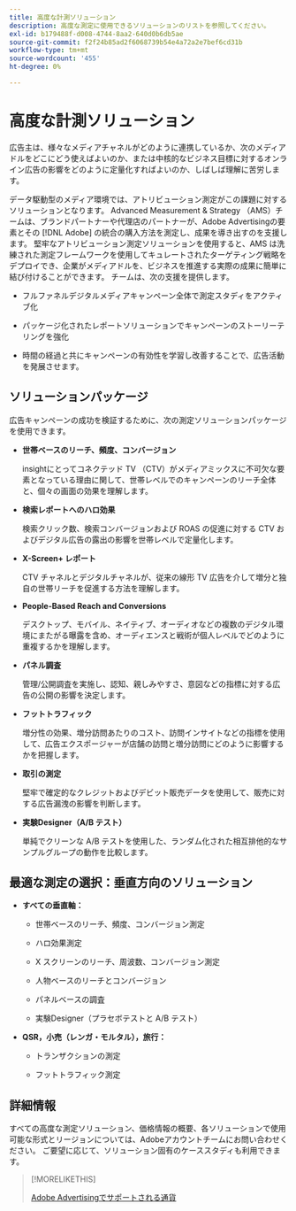```yaml
---
title: 高度な計測ソリューション
description: 高度な測定に使用できるソリューションのリストを参照してください。
exl-id: b179488f-d008-4744-8aa2-640d0b6db5ae
source-git-commit: f2f24b85ad2f6068739b54e4a72a2e7bef6cd31b
workflow-type: tm+mt
source-wordcount: '455'
ht-degree: 0%

---
```


# 高度な計測ソリューション

広告主は、様々なメディアチャネルがどのように連携しているか、次のメディアドルをどこにどう使えばよいのか、または中核的なビジネス目標に対するオンライン広告の影響をどのように定量化すればよいのか、しばしば理解に苦労します。

データ駆動型のメディア環境では、アトリビューション測定がこの課題に対するソリューションとなります。 Advanced Measurement &amp; Strategy （AMS）チームは、ブランドパートナーや代理店のパートナーが、Adobe Advertisingの要素とその [!DNL Adobe] の統合の購入方法を測定し、成果を導き出すのを支援します。 堅牢なアトリビューション測定ソリューションを使用すると、AMS は洗練された測定フレームワークを使用してキュレートされたターゲティング戦略をデプロイでき、企業がメディアドルを、ビジネスを推進する実際の成果に簡単に結び付けることができます。 チームは、次の支援を提供します。

* フルファネルデジタルメディアキャンペーン全体で測定スタディをアクティブ化

* パッケージ化されたレポートソリューションでキャンペーンのストーリーテリングを強化

* 時間の経過と共にキャンペーンの有効性を学習し改善することで、広告活動を発展させます。

## ソリューションパッケージ

広告キャンペーンの成功を検証するために、次の測定ソリューションパッケージを使用できます。

* **世帯ベースのリーチ、頻度、コンバージョン**

  insightにとってコネクテッド TV （CTV）がメディアミックスに不可欠な要素となっている理由に関して、世帯レベルでのキャンペーンのリーチ全体と、個々の画面の効果を理解します。

* **検索レポートへのハロ効果**

  検索クリック数、検索コンバージョンおよび ROAS の促進に対する CTV およびデジタル広告の露出の影響を世帯レベルで定量化します。

* **X-Screen+ レポート**

  CTV チャネルとデジタルチャネルが、従来の線形 TV 広告を介して増分と独自の世帯リーチを促進する方法を理解します。

* **People-Based Reach and Conversions**

  デスクトップ、モバイル、ネイティブ、オーディオなどの複数のデジタル環境にまたがる曝露を含め、オーディエンスと戦術が個人レベルでどのように重複するかを理解します。

* **パネル調査**

  管理/公開調査を実施し、認知、親しみやすさ、意図などの指標に対する広告の公開の影響を決定します。

* **フットトラフィック**

  増分性の効果、増分訪問あたりのコスト、訪問インサイトなどの指標を使用して、広告エクスポージャーが店舗の訪問と増分訪問にどのように影響するかを把握します。

* **取引の測定**

  堅牢で確定的なクレジットおよびデビット販売データを使用して、販売に対する広告漏洩の影響を判断します。

* **実験Designer（A/B テスト）**

  単純でクリーンな A/B テストを使用した、ランダム化された相互排他的なサンプルグループの動作を比較します。

## 最適な測定の選択：垂直方向のソリューション

* **すべての垂直軸：**

   * 世帯ベースのリーチ、頻度、コンバージョン測定

   * ハロ効果測定

   * X スクリーンのリーチ、周波数、コンバージョン測定

   * 人物ベースのリーチとコンバージョン

   * パネルベースの調査

   * 実験Designer（プラセボテストと A/B テスト）

* **QSR，小売（レンガ・モルタル），旅行：**

   * トランザクションの測定

   * フットトラフィック測定

## 詳細情報

すべての高度な測定ソリューション、価格情報の概要、各ソリューションで使用可能な形式とリージョンについては、Adobeアカウントチームにお問い合わせください。 ご要望に応じて、ソリューション固有のケーススタディも利用できます。

>[!MORELIKETHIS]
>
>[Adobe Advertisingでサポートされる通貨 &#x200B;](/help/dsp/currency.md)
